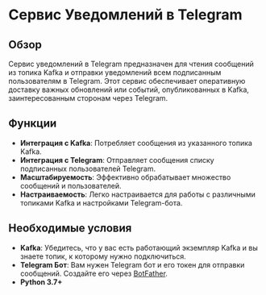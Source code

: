 # Сервис Уведомлений в Telegram

## Обзор

Сервис уведомлений в Telegram предназначен для чтения сообщений из топика Kafka и отправки уведомлений всем подписанным пользователям в Telegram. Этот сервис обеспечивает оперативную доставку важных обновлений или событий, опубликованных в Kafka, заинтересованным сторонам через Telegram.

## Функции

- **Интеграция с Kafka**: Потребляет сообщения из указанного топика Kafka.
- **Интеграция с Telegram**: Отправляет сообщения списку подписанных пользователей Telegram.
- **Масштабируемость**: Эффективно обрабатывает множество сообщений и пользователей.
- **Настраиваемость**: Легко настраивается для работы с различными топиками Kafka и настройками Telegram-бота.

## Необходимые условия

- **Kafka**: Убедитесь, что у вас есть работающий экземпляр Kafka и вы знаете топик, к которому нужно подключиться.
- **Telegram Бот**: Вам нужен Telegram бот и его токен для отправки сообщений. Создайте его через [BotFather](https://core.telegram.org/bots#6-botfather).
- **Python 3.7+**
